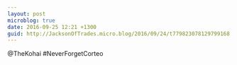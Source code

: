 ```yaml
---
layout: post
microblog: true
date: 2016-09-25 12:21 +1300
guid: http://JacksonOfTrades.micro.blog/2016/09/24/t779823078129799168.html
---
```

@TheKohai #NeverForgetCorteo

